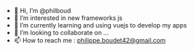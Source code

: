 - 👋 Hi, I’m @philboud
- 👀 I’m interested in new frameworks js
- 🌱 I’m currently learning and using vuejs to develop my apps
- 💞️ I’m looking to collaborate on ...
- 📫 How to reach me : philippe.boudet42@gmail.com

<!---
philboud/philboud is a ✨ special ✨ repository because its `README.md` (this file) appears on your GitHub profile.
You can click the Preview link to take a look at your changes.
--->
